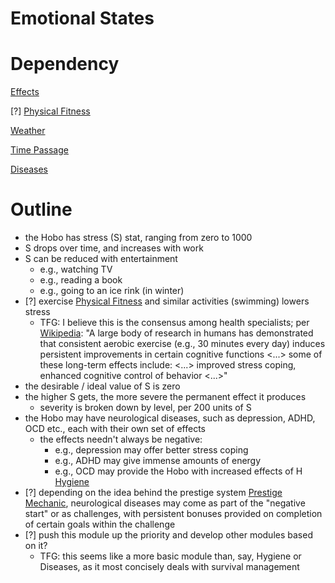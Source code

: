 # Emotional States

# Dependency

[Effects](https://www.notion.so/ffab63a0-653c-4b43-8715-495b60659dcc)

[?] [Physical Fitness](https://www.notion.so/d88ac051-f9c1-4c61-9d72-b72364363604)

[Weather](https://www.notion.so/8679dce2-ba88-46f9-9e36-47f0bc9e6709)

[Time Passage](https://www.notion.so/21b1ec20-0116-4a40-adf2-039a76b7b69f)

[Diseases](https://www.notion.so/cebda2dc-a3b2-425b-a2f1-2bf577d2ef8f)

# Outline

- the Hobo has stress (S) stat, ranging from zero to 1000
- S drops over time, and increases with work
- S can be reduced with entertainment
  - e.g., watching TV
  - e.g., reading a book
  - e.g., going to an ice rink (in winter)
- [?] exercise [Physical Fitness](https://www.notion.so/d88ac051-f9c1-4c61-9d72-b72364363604) and similar activities (swimming) lowers stress
  - TFG: I believe this is the consensus among health specialists; per [Wikipedia](https://en.wikipedia.org/wiki/Exercise#Neurobiological): "A large body of research in humans has demonstrated that consistent aerobic exercise (e.g., 30 minutes every day) induces persistent improvements in certain cognitive functions <...> some of these long-term effects include: <...> improved stress coping, enhanced cognitive control of behavior <...>"
- the desirable / ideal value of S is zero
- the higher S gets, the more severe the permanent effect it produces
  - severity is broken down by level, per 200 units of S
- the Hobo may have neurological diseases, such as depression, ADHD, OCD etc., each with their own set of effects
  - the effects needn't always be negative:
    - e.g., depression may offer better stress coping
    - e.g., ADHD may give immense amounts of energy
    - e.g., OCD may provide the Hobo with increased effects of H [Hygiene](https://www.notion.so/30765a19-f0eb-4d28-b1d2-ee32a0f82e3d)
- [?] depending on the idea behind the prestige system [Prestige Mechanic](https://www.notion.so/bb1f26e2-869c-4e54-bfec-72c4ea3ea9a4), neurological diseases may come as part of the "negative start" or as challenges, with persistent bonuses provided on completion of certain goals within the challenge
- [?] push this module up the priority and develop other modules based on it?
  - TFG: this seems like a more basic module than, say, Hygiene or Diseases, as it most concisely deals with survival management